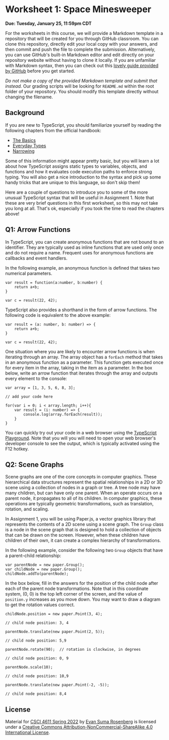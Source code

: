 # Worksheet 1: Space Minesweeper

**Due: Tuesday, January 25, 11:59pm CDT**

For the worksheets in this course, we will provide a Markdown template in a repository that will be created for you through GitHub classroom.  You can clone this repository, directly edit your local copy with your answers, and then commit and push the file to complete the submission.  Alternatively, you can use GitHub's built-in Markdown editor and edit directly on your repository website without having to clone it locally.  If you are unfamiliar with Markdown syntax, then you can check out this [lovely guide provided by GitHub](https://guides.github.com/features/mastering-markdown/) before you get started.

*Do not make a copy of the provided Markdown template and submit that instead.* Our grading scripts will be looking for `README.md` within the root folder of your repository.  You should modify this template directly without changing the filename.



## Background

If you are new to TypeScript, you should familiarize yourself by reading the following chapters from the official handbook:

- [The Basics](https://www.typescriptlang.org/docs/handbook/2/basic-types.html)
- [Everyday Types](https://www.typescriptlang.org/docs/handbook/2/everyday-types.html)
- [Narrowing](https://www.typescriptlang.org/docs/handbook/2/narrowing.html)

Some of this information might appear pretty basic, but you will learn a lot about how TypeScript assigns static types to variables, objects, and functions and how it evaluates code execution paths to enforce strong typing.  You will also get a nice introduction to the syntax and pick up some handy tricks that are unique to this language, so don't skip them!

Here are a couple of questions to introduce you to some of the more unusual TypeScript syntax that will be useful in Assignment 1. Note that these are very brief questions in this first worksheet, so this may not take you long at all. That's ok, especially if you took the time to read the chapters above!



## Q1: Arrow Functions

In TypeScript, you can create anonymous functions that are not bound to an identifier.  They are typically used as inline functions that are used only once and do not require a name. Frequent uses for anonymous functions are callbacks and event handlers. 

In the following example, an anonymous function is defined that takes two numerical parameters.

```
var result = function(a:number, b:number) { 
    return a+b;
}
 
var c = result(22, 42);
```

TypeScript also provides a shorthand in the form of arrow functions.  The following code is equivalent to the above example:

```
var result = (a: number, b: number) => {
	return a+b;
}

var c = result(22, 42);
```

One situation where you are likely to encounter arrow functions is when iterating through an array.  The array object has a `forEach` method that takes in an anonymous function as a parameter.  This function gets executed once for every item in the array, taking in the item as a parameter.  In the box below, write an arrow function that iterates through the array and outputs every element to the console:

```
var array = [1, 3, 5, 6, 8, 3];

// add your code here

for(var i = 0; i < array.length; i++){
    var result = (i: number) => {
        console.log(array.forEach(result));
    }
}
```

You can quickly try out your code in a web browser using the [TypeScript Playground](https://www.typescriptlang.org/play/).  Note that you will you will need to open your web browser's developer console to see the output, which is typically activated using the F12 hotkey.



## Q2: Scene Graphs

Scene graphs are one of the core concepts in computer graphics.  These hierarchical data structures represent the spatial relationships in a 2D or 3D scene using a collection of nodes in a graph or tree.  A tree node may have many children, but can have only one parent.  When an operate occurs on a parent node, it propagates to all of its children.  In computer graphics, these operations are typically geometric transformations, such as translation, rotation, and scaling. 

In Assignment 1, you will be using Paper.js, a vector graphics library that represents the contents of a 2D scene using a scene graph.  The `Group` class is a node in the scene graph that is designed to hold a collection of objects that can be drawn on the screen.  However, when these children have children of their own, it can create a complex hierarchy of transformations.

In the following example, consider the following two `Group` objects that have a parent-child relationship:

```
var parentNode = new paper.Group();
var childNode = new paper.Group();
childNode.addTo(parentNode);
```

In the box below, fill in the answers for the position of the child node after each of the parent node transformations.  Note that in this coordinate system, (0, 0) is the top left corner of the screen, and the value of `position.y` increases as you move down.  You may want to draw a diagram to get the rotation values correct.

```
childNode.position = new paper.Point(3, 4);

// child node position: 3, 4

parentNode.translate(new paper.Point(2, 5));

// child node position: 5,9

parentNode.rotate(90);  // rotation is clockwise, in degrees

// child node position: 0, 9

parentNode.scale(10);

// child node position: 10,9 

parentNode.translate(new paper.Point(-2, -5));

// child node position: 8,4
```



## License

Material for [CSCI 4611 Spring 2022](https://canvas.umn.edu/courses/290928/assignments/syllabus) by [Evan Suma Rosenberg](https://illusioneering.umn.edu/) is licensed under a [Creative Commons Attribution-NonCommercial-ShareAlike 4.0 International License](http://creativecommons.org/licenses/by-nc-sa/4.0/).
